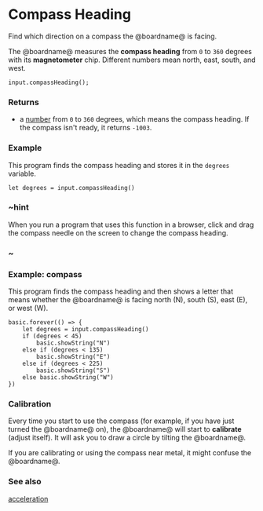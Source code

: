 # Compass Heading

Find which direction on a compass the @boardname@ is facing.

The @boardname@ measures the **compass heading** from `0` to `360`
degrees with its **magnetometer** chip. Different numbers mean north,
east, south, and west.

```sig
input.compassHeading();
```

### Returns

* a [number](/reference/types/number) from `0` to `360` degrees, which means the compass heading. If the compass isn't ready, it returns `-1003`.

### Example

This program finds the compass heading and stores it in the
`degrees` variable.

```blocks
let degrees = input.compassHeading()
```

### ~hint 

When you run a program that uses this function in a browser, click and drag
the compass needle on the screen to change the compass heading.

### ~

### Example: compass

This program finds the compass heading and then shows a letter
that means whether the @boardname@ is facing north (N), south (S),
east (E), or west (W).

```blocks
basic.forever(() => {
    let degrees = input.compassHeading()
    if (degrees < 45)
        basic.showString("N")
    else if (degrees < 135)
        basic.showString("E")
    else if (degrees < 225)
        basic.showString("S")
    else basic.showString("W")
})
```

### Calibration

Every time you start to use the compass (for example, if you have just
turned the @boardname@ on), the @boardname@ will start to **calibrate**
(adjust itself).  It will ask you to draw a circle by tilting the
@boardname@.

If you are calibrating or using the compass near metal, it might
confuse the @boardname@.

### See also

[acceleration](/reference/input/acceleration)
